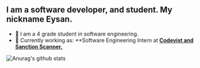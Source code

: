 ## I am a software developer, and student. My nickname Eysan.


* 🌱 I am a 4 grade student in software engineering.
* 💼 Currently working as: **Software Engineering Intern at <a href="http://znoyazilim.com/" target="_blank"><b>Codevist and Sanction Scanner.</b></a>



![Anurag's github stats](https://github-readme-stats.vercel.app/api?username=ihsan-guc&theme=tokyonight)
